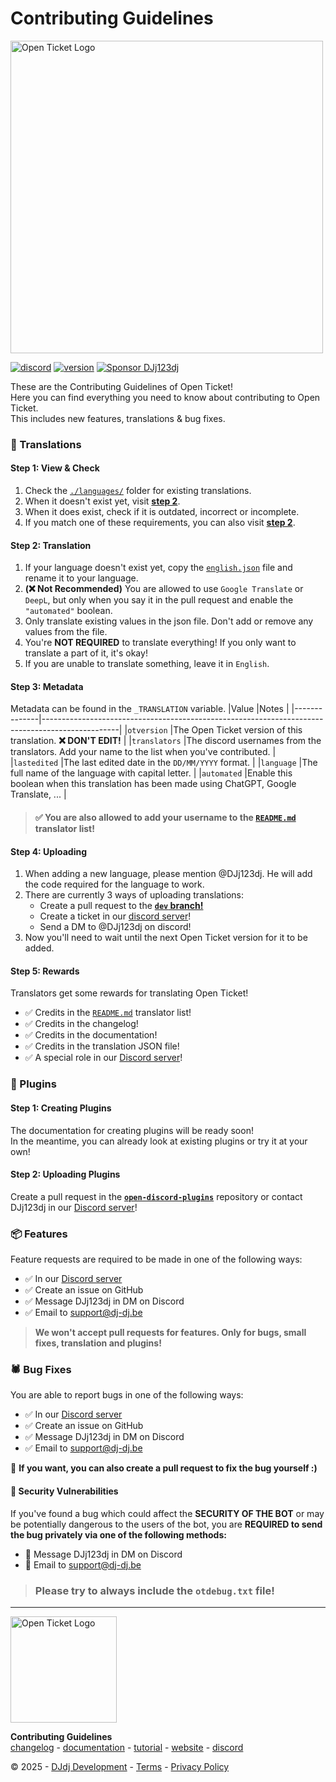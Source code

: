 # Contributing Guidelines
<img src="https://apis.dj-dj.be/cdn/openticket/logo.png" alt="Open Ticket Logo" width="500px">

[![discord](https://img.shields.io/badge/discord-support%20server-5865F2.svg?style=flat-square&logo=discord)](https://discord.com/invite/26vT9wt3n3)  [![version](https://img.shields.io/badge/version-4.0.0-brightgreen.svg?style=flat-square)](https://github.com/DJj123dj/open-ticket/releases/tag/v4.0.0)  [![Sponsor DJj123dj](https://img.shields.io/badge/sponsor-DJj123dj-ea4aaa?style=flat-square&logo=githubsponsors)](https://github.com/sponsors/DJj123dj)

These are the Contributing Guidelines of Open Ticket!<br>
Here you can find everything you need to know about contributing to Open Ticket.<br>
This includes new features, translations & bug fixes.

### 💬 Translations
#### Step 1: View & Check
1. Check the [`./languages/`](./languages/) folder for existing translations.
2. When it doesn't exist yet, visit **[step 2](#step-2-translation)**.
3. When it does exist, check if it is outdated, incorrect or incomplete.
4. If you match one of these requirements, you can also visit **[step 2](#step-2-translating)**.

#### Step 2: Translation
1. If your language doesn't exist yet, copy the [`english.json`](./../languages/english.json) file and rename it to your language.
2. **(❌ Not Recommended)** You are allowed to use `Google Translate` or `DeepL`, but only when you say it in the pull request and enable the `"automated"` boolean.
3. Only translate existing values in the json file. Don't add or remove any values from the file.
4. You're **NOT REQUIRED** to translate everything! If you only want to translate a part of it, it's okay!
5. If you are unable to translate something, leave it in `English`.

#### Step 3: Metadata
Metadata can be found in the `_TRANSLATION` variable.
|Value         |Notes                                                                                            |
|--------------|-------------------------------------------------------------------------------------------------|
|`otversion`   |The Open Ticket version of this translation. **❌ DON'T EDIT!**                                  |
|`translators` |The discord usernames from the translators. Add your name to the list when you've contributed.   |
|`lastedited`  |The last edited date in the `DD/MM/YYYY` format.                                                 |
|`language`    |The full name of the language with capital letter.                                               |
|`automated`   |Enable this boolean when this translation has been made using ChatGPT, Google Translate, ...     |

> #### ✅ You are also allowed to add your username to the [`README.md`](./../README.md) translator list!

#### Step 4: Uploading
1. When adding a new language, please mention @DJj123dj. He will add the code required for the language to work.
2. There are currently 3 ways of uploading translations:
   -  Create a pull request to the [__`dev` branch!__](https://github.com/DJj123dj/open-ticket/tree/dev)
   -  Create a ticket in our [discord server](https://discord.dj-dj.be)!
   -  Send a DM to @DJj123dj on discord!
3. Now you'll need to wait until the next Open Ticket version for it to be added.

#### Step 5: Rewards
Translators get some rewards for translating Open Ticket!
- ✅ Credits in the [`README.md`](./../README.md) translator list!
- ✅ Credits in the changelog!
- ✅ Credits in the documentation!
- ✅ Credits in the translation JSON file!
- ✅ A special role in our [Discord server](https://discord.dj-dj.be)!

### 🧩 Plugins
#### Step 1: Creating Plugins
The documentation for creating plugins will be ready soon!<br>
In the meantime, you can already look at existing plugins or try it at your own!

#### Step 2: Uploading Plugins
Create a pull request in the [**`open-discord-plugins`**](https://odplugins.dj-dj.be/) repository or contact DJj123dj in our [Discord server](https://discord.dj-dj.be)!

### 📦 Features
Feature requests are required to be made in one of the following ways:
- ✅ In our [Discord server](https://discord.dj-dj.be)
- ✅ Create an issue on GitHub
- ✅ Message DJj123dj in DM on Discord
- ✅ Email to support@dj-dj.be

> **We won't accept pull requests for features. Only for bugs, small fixes, translation and plugins!**

### 🕷️ Bug Fixes
You are able to report bugs in one of the following ways:
- ✅ In our [Discord server](https://discord.dj-dj.be)
- ✅ Create an issue on GitHub
- ✅ Message DJj123dj in DM on Discord
- ✅ Email to support@dj-dj.be

📌 **If you want, you can also create a pull request to fix the bug yourself :)**

#### 🔴 Security Vulnerabilities
If you've found a bug which could affect the **SECURITY OF THE BOT** or may be potentially dangerous to the users of the bot,
you are **REQUIRED to send the bug privately via one of the following methods:**
- 🔴 Message DJj123dj in DM on Discord
- 🔴 Email to support@dj-dj.be

> ### Please try to always include the `otdebug.txt` file!

---
<img src="https://apis.dj-dj.be/cdn/openticket/logo.png" alt="Open Ticket Logo" width="170px">

**Contributing Guidelines**<br>
[changelog](https://otgithub.dj-dj.be/releases) - [documentation](https://otdocs.dj-dj.be) - [tutorial](https://www.youtube.com/watch?v=2jK9kAf6ASU) - [website](https://openticket.dj-dj.be) - [discord](https://discord.dj-dj.be)<br>

© 2025 - [DJdj Development](https://www.dj-dj.be) - [Terms](https://www.dj-dj.be/terms#terms) - [Privacy Policy](https://www.dj-dj.be/terms#privacy)